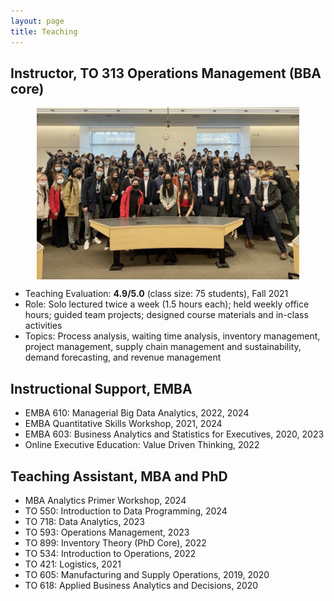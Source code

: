 ```yaml
---
layout: page
title: Teaching
---
```


## Instructor, TO 313 Operations Management (BBA core)
<!-- **TO 313: Operations Management**, Fall 2021 -->

<img style="display: block; margin: auto;" src="/public/to313_pic.jpeg" alt="drawing" width="420" height = "275"/>

- Teaching Evaluation: **4.9/5.0** (class size: 75 students), Fall 2021
- Role: Solo lectured twice a week (1.5 hours each); held weekly office hours; guided team projects; designed course materials and in-class activities
- Topics: Process analysis, waiting time analysis, inventory management, project management, supply chain management and sustainability, demand forecasting, and revenue management


## Instructional Support, EMBA
- EMBA 610: Managerial Big Data Analytics, 2022, 2024
- EMBA Quantitative Skills Workshop, 2021, 2024
- EMBA 603: Business Analytics and Statistics for Executives, 2020, 2023
- Online Executive Education: Value Driven Thinking, 2022

## Teaching Assistant, MBA and PhD
- MBA Analytics Primer Workshop, 2024
- TO 550: Introduction to Data Programming, 2024
- TO 718: Data Analytics, 2023
- TO 593: Operations Management, 2023
- TO 899: Inventory Theory (PhD Core), 2022
- TO 534: Introduction to Operations, 2022
- TO 421: Logistics, 2021
- TO 605: Manufacturing and Supply Operations, 2019, 2020
- TO 618: Applied Business Analytics and Decisions, 2020



